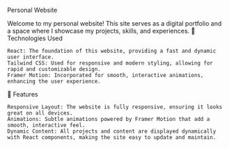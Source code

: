 Personal Website

Welcome to my personal website! This site serves as a digital portfolio and a space where I showcase my projects, skills, and experiences.
🚀 Technologies Used

    React: The foundation of this website, providing a fast and dynamic user interface.
    Tailwind CSS: Used for responsive and modern styling, allowing for rapid and customizable design.
    Framer Motion: Incorporated for smooth, interactive animations, enhancing the user experience.

🌟 Features

    Responsive Layout: The website is fully responsive, ensuring it looks great on all devices.
    Animations: Subtle animations powered by Framer Motion that add a smooth, interactive feel.
    Dynamic Content: All projects and content are displayed dynamically with React components, making the site easy to update and maintain.
